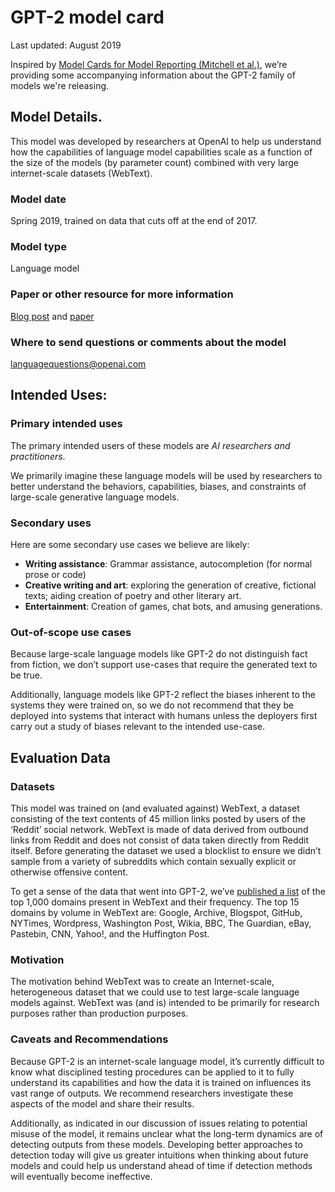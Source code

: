 # GPT-2 model card

Last updated: August 2019

Inspired by [Model Cards for Model Reporting (Mitchell et al.)](https://arxiv.org/abs/1810.03993), we’re providing some accompanying information about the GPT-2 family of models we're releasing.

## Model Details.

This model was developed by researchers at OpenAI to help us understand how the capabilities of language model capabilities scale as a function of the size of the models (by parameter count) combined with very large internet-scale datasets (WebText).

### Model date

Spring 2019, trained on data that cuts off at the end of 2017.

### Model type

Language model

### Paper or other resource for more information
[Blog post](https://openai.com/blog/better-language-models/) and [paper](https://d4mucfpksywv.cloudfront.net/better-language-models/language_models_are_unsupervised_multitask_learners.pdf)

### Where to send questions or comments about the model
languagequestions@openai.com

## Intended Uses:

### Primary intended uses

The primary intended users of these models are *AI researchers and practitioners*.

We primarily imagine these language models will be used by researchers to better understand the behaviors, capabilities, biases, and constraints of large-scale generative language models.

### Secondary uses

Here are some secondary use cases we believe are likely:

- **Writing assistance**: Grammar assistance, autocompletion (for normal prose or code)
- **Creative writing and art**: exploring the generation of creative, fictional texts; aiding creation of poetry and other literary art.
- **Entertainment**: Creation of games, chat bots, and amusing generations.

### Out-of-scope use cases

Because large-scale language models like GPT-2 do not distinguish fact from fiction, we don’t support use-cases that require the generated text to be true.

Additionally, language models like GPT-2 reflect the biases inherent to the systems they were trained on, so we do not recommend that they be deployed into systems that interact with humans unless the deployers first carry out a study of biases relevant to the intended use-case.

## Evaluation Data

### Datasets

This model was trained on (and evaluated against) WebText, a dataset consisting of the text contents of 45 million links posted by users of the ‘Reddit’ social network. WebText is made of data derived from outbound links from Reddit and does not consist of data taken directly from Reddit itself. Before generating the dataset we used a blocklist to ensure we didn’t sample from a variety of subreddits which contain sexually explicit or otherwise offensive content.

To get a sense of the data that went into GPT-2, we’ve [published a list](domains.txt) of the top 1,000 domains present in WebText and their frequency.  The top 15 domains by volume in WebText are: Google, Archive, Blogspot, GitHub, NYTimes, Wordpress, Washington Post, Wikia, BBC, The Guardian, eBay, Pastebin, CNN, Yahoo!, and the Huffington Post.

### Motivation

The motivation behind WebText was to create an Internet-scale, heterogeneous dataset that we could use to test large-scale language models against. WebText was (and is) intended to be primarily for research purposes rather than production purposes.

### Caveats and Recommendations

Because GPT-2 is an internet-scale language model, it’s currently difficult to know what disciplined testing procedures can be applied to it to fully understand its capabilities and how the data it is trained on influences its vast range of outputs. We recommend researchers investigate these aspects of the model and share their results.

Additionally, as indicated in our discussion of issues relating to potential misuse of the model, it remains unclear what the long-term dynamics are of detecting outputs from these models. Developing better approaches to detection today will give us greater intuitions when thinking about future models and could help us understand ahead of time if detection methods will eventually become ineffective.

